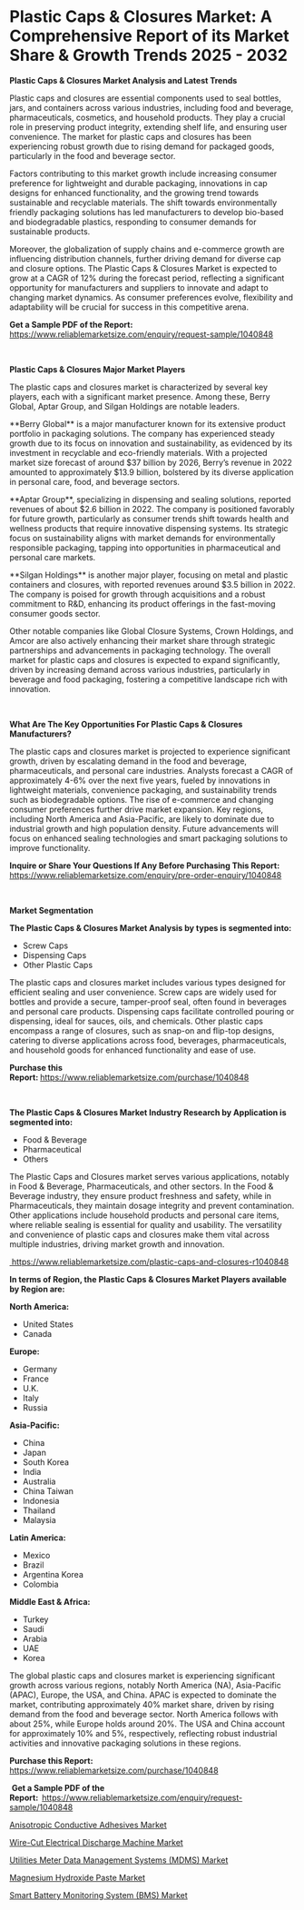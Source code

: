<p><h1>Plastic Caps & Closures Market: A Comprehensive Report of its Market Share & Growth Trends 2025 - 2032</h1></p><p><strong>Plastic Caps & Closures Market Analysis and Latest Trends</strong></p>
<p><p>Plastic caps and closures are essential components used to seal bottles, jars, and containers across various industries, including food and beverage, pharmaceuticals, cosmetics, and household products. They play a crucial role in preserving product integrity, extending shelf life, and ensuring user convenience. The market for plastic caps and closures has been experiencing robust growth due to rising demand for packaged goods, particularly in the food and beverage sector.</p><p>Factors contributing to this market growth include increasing consumer preference for lightweight and durable packaging, innovations in cap designs for enhanced functionality, and the growing trend towards sustainable and recyclable materials. The shift towards environmentally friendly packaging solutions has led manufacturers to develop bio-based and biodegradable plastics, responding to consumer demands for sustainable products.</p><p>Moreover, the globalization of supply chains and e-commerce growth are influencing distribution channels, further driving demand for diverse cap and closure options. The Plastic Caps & Closures Market is expected to grow at a CAGR of 12% during the forecast period, reflecting a significant opportunity for manufacturers and suppliers to innovate and adapt to changing market dynamics. As consumer preferences evolve, flexibility and adaptability will be crucial for success in this competitive arena.</p></p>
<p><strong>Get a Sample PDF of the Report:&nbsp;</strong> <a href="https://www.reliablemarketsize.com/enquiry/request-sample/1040848?utm_campaign=1766&utm_medium=2&utm_source=Github&utm_content=ia&utm_term=30012025&utm_id=plastic-caps-closures">https://www.reliablemarketsize.com/enquiry/request-sample/1040848</a></p>
<p>&nbsp;</p>
<p><strong>Plastic Caps & Closures Major Market Players</strong></p>
<p><p>The plastic caps and closures market is characterized by several key players, each with a significant market presence. Among these, Berry Global, Aptar Group, and Silgan Holdings are notable leaders.</p><p>**Berry Global** is a major manufacturer known for its extensive product portfolio in packaging solutions. The company has experienced steady growth due to its focus on innovation and sustainability, as evidenced by its investment in recyclable and eco-friendly materials. With a projected market size forecast of around $37 billion by 2026, Berry’s revenue in 2022 amounted to approximately $13.9 billion, bolstered by its diverse application in personal care, food, and beverage sectors.</p><p>**Aptar Group**, specializing in dispensing and sealing solutions, reported revenues of about $2.6 billion in 2022. The company is positioned favorably for future growth, particularly as consumer trends shift towards health and wellness products that require innovative dispensing systems. Its strategic focus on sustainability aligns with market demands for environmentally responsible packaging, tapping into opportunities in pharmaceutical and personal care markets.</p><p>**Silgan Holdings** is another major player, focusing on metal and plastic containers and closures, with reported revenues around $3.5 billion in 2022. The company is poised for growth through acquisitions and a robust commitment to R&D, enhancing its product offerings in the fast-moving consumer goods sector.</p><p>Other notable companies like Global Closure Systems, Crown Holdings, and Amcor are also actively enhancing their market share through strategic partnerships and advancements in packaging technology. The overall market for plastic caps and closures is expected to expand significantly, driven by increasing demand across various industries, particularly in beverage and food packaging, fostering a competitive landscape rich with innovation.</p></p>
<p>&nbsp;</p>
<p><strong>What Are The Key Opportunities For Plastic Caps & Closures Manufacturers?</strong></p>
<p><p>The plastic caps and closures market is projected to experience significant growth, driven by escalating demand in the food and beverage, pharmaceuticals, and personal care industries. Analysts forecast a CAGR of approximately 4-6% over the next five years, fueled by innovations in lightweight materials, convenience packaging, and sustainability trends such as biodegradable options. The rise of e-commerce and changing consumer preferences further drive market expansion. Key regions, including North America and Asia-Pacific, are likely to dominate due to industrial growth and high population density. Future advancements will focus on enhanced sealing technologies and smart packaging solutions to improve functionality.</p></p>
<p><strong>Inquire or Share Your Questions If Any Before Purchasing This Report:</strong> <a href="https://www.reliablemarketsize.com/enquiry/pre-order-enquiry/1040848?utm_campaign=1766&utm_medium=2&utm_source=Github&utm_content=ia&utm_term=30012025&utm_id=plastic-caps-closures">https://www.reliablemarketsize.com/enquiry/pre-order-enquiry/1040848</a></p>
<p>&nbsp;</p>
<p><strong>Market Segmentation</strong></p>
<p><strong>The Plastic Caps & Closures Market Analysis by types is segmented into:</strong></p>
<p><ul><li>Screw Caps</li><li>Dispensing Caps</li><li>Other Plastic Caps</li></ul></p>
<p><p>The plastic caps and closures market includes various types designed for efficient sealing and user convenience. Screw caps are widely used for bottles and provide a secure, tamper-proof seal, often found in beverages and personal care products. Dispensing caps facilitate controlled pouring or dispensing, ideal for sauces, oils, and chemicals. Other plastic caps encompass a range of closures, such as snap-on and flip-top designs, catering to diverse applications across food, beverages, pharmaceuticals, and household goods for enhanced functionality and ease of use.</p></p>
<p><strong>Purchase this Report:&nbsp;</strong><a href="https://www.reliablemarketsize.com/purchase/1040848?utm_campaign=1766&utm_medium=2&utm_source=Github&utm_content=ia&utm_term=30012025&utm_id=plastic-caps-closures">https://www.reliablemarketsize.com/purchase/1040848</a></p>
<p>&nbsp;</p>
<p><strong>The Plastic Caps & Closures Market Industry Research by Application is segmented into:</strong></p>
<p><ul><li>Food & Beverage</li><li>Pharmaceutical</li><li>Others</li></ul></p>
<p><p>The Plastic Caps and Closures market serves various applications, notably in Food & Beverage, Pharmaceuticals, and other sectors. In the Food & Beverage industry, they ensure product freshness and safety, while in Pharmaceuticals, they maintain dosage integrity and prevent contamination. Other applications include household products and personal care items, where reliable sealing is essential for quality and usability. The versatility and convenience of plastic caps and closures make them vital across multiple industries, driving market growth and innovation.</p></p>
<p><a href="https://www.reliablemarketsize.com/plastic-caps-and-closures-r1040848?utm_campaign=1766&utm_medium=2&utm_source=Github&utm_content=ia&utm_term=30012025&utm_id=plastic-caps-closures">&nbsp;https://www.reliablemarketsize.com/plastic-caps-and-closures-r1040848</a></p>
<p><strong>In terms of Region, the Plastic Caps & Closures Market Players available by Region are:</strong></p>
<p>
    <p> <strong> North America: </strong>
        <ul>
            <li>United States</li>
            <li>Canada</li>
        </ul>
        </p> 
    <p> <strong> Europe: </strong>
        <ul>
            <li>Germany</li>
            <li>France</li>
            <li>U.K.</li>
            <li>Italy</li>
            <li>Russia</li>
        </ul>
        </p> 
    <p> <strong> Asia-Pacific: </strong>
        <ul>
            <li>China</li>
            <li>Japan</li>
            <li>South Korea</li>
            <li>India</li>
            <li>Australia</li>
            <li>China Taiwan</li>
            <li>Indonesia</li>
            <li>Thailand</li>
            <li>Malaysia</li>
        </ul>
        </p> 
    <p> <strong> Latin America: </strong>
        <ul>
            <li>Mexico</li>
            <li>Brazil</li>
            <li>Argentina Korea</li>
            <li>Colombia</li>
        </ul>
        </p> 
    <p> <strong> Middle East & Africa: </strong>
        <ul>
            <li>Turkey</li>
            <li>Saudi</li>
            <li>Arabia</li>
            <li>UAE</li>
            <li>Korea</li>
        </ul>
    </p>
    </p>
<p><p>The global plastic caps and closures market is experiencing significant growth across various regions, notably North America (NA), Asia-Pacific (APAC), Europe, the USA, and China. APAC is expected to dominate the market, contributing approximately 40% market share, driven by rising demand from the food and beverage sector. North America follows with about 25%, while Europe holds around 20%. The USA and China account for approximately 10% and 5%, respectively, reflecting robust industrial activities and innovative packaging solutions in these regions.</p></p>
<p><strong>Purchase this Report: </strong><a href="https://www.reliablemarketsize.com/purchase/1040848?utm_campaign=1766&utm_medium=2&utm_source=Github&utm_content=ia&utm_term=30012025&utm_id=plastic-caps-closures">https://www.reliablemarketsize.com/purchase/1040848</a></p>
<p>&nbsp;<strong>Get a Sample PDF of the Report:&nbsp;&nbsp;</strong><a href="https://www.reliablemarketsize.com/enquiry/request-sample/1040848?utm_campaign=1766&utm_medium=2&utm_source=Github&utm_content=ia&utm_term=30012025&utm_id=plastic-caps-closures">https://www.reliablemarketsize.com/enquiry/request-sample/1040848</a></p>
<p><strong></strong></p>
<p><p><a href="https://github.com/qetelosooya/Market-Research-Report-List-1/blob/main/anisotropic-conductive-adhesives-market.md?utm_campaign=1766&utm_medium=2&utm_source=Github&utm_content=ia&utm_term=30012025&utm_id=plastic-caps-closures">Anisotropic Conductive Adhesives Market</a></p><p><a href="https://www.linkedin.com/pulse/aglobalwire-cut-electrical-discharge-machine-market-3br1c?utm_campaign=1766&utm_medium=2&utm_source=Github&utm_content=ia&utm_term=30012025&utm_id=plastic-caps-closures">Wire-Cut Electrical Discharge Machine Market</a></p><p><a href="https://www.linkedin.com/pulse/competitive-overview-utilities-meter-data-management-qbckf?utm_campaign=1766&utm_medium=2&utm_source=Github&utm_content=ia&utm_term=30012025&utm_id=plastic-caps-closures">Utilities Meter Data Management Systems (MDMS) Market</a></p><p><a href="https://github.com/zanoligarav/Market-Research-Report-List-1/blob/main/magnesium-hydroxide-paste-market.md?utm_campaign=1766&utm_medium=2&utm_source=Github&utm_content=ia&utm_term=30012025&utm_id=plastic-caps-closures">Magnesium Hydroxide Paste Market</a></p><p><a href="https://www.linkedin.com/pulse/according-latest-trend-analysis-smart-battery-monitoring-wugdc?utm_campaign=1766&utm_medium=2&utm_source=Github&utm_content=ia&utm_term=30012025&utm_id=plastic-caps-closures">Smart Battery Monitoring System (BMS) Market</a></p></p>